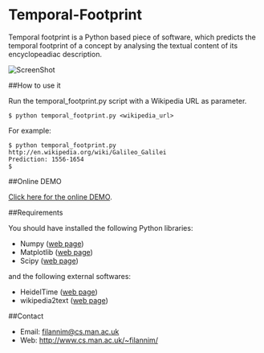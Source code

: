 Temporal-Footprint
==================

Temporal footprint is a Python based piece of software, which predicts the temporal footprint of a concept by analysing the textual content of its encyclopeadiac description.

![ScreenShot](http://www.cs.man.ac.uk/~filannim/projects/temporal_footprints/gfx/temporal_footprints_git.png)

##How to use it

Run the temporal_footprint.py script with a Wikipedia URL as parameter.

    $ python temporal_footprint.py <wikipedia_url>

For example:

    $ python temporal_footprint.py http://en.wikipedia.org/wiki/Galileo_Galilei
    Prediction: 1556-1654
    $ 

##Online DEMO

[Click here for the online DEMO](http://www.cs.man.ac.uk/~filannim/projects/temporal_footprints/).

##Requirements

You should have installed the following Python libraries:

* Numpy ([web page](http://www.numpy.org/))
* Matplotlib ([web page](http://matplotlib.org/))
* Scipy ([web page](http://www.scipy.org/))

and the following external softwares:

* HeidelTime ([web page](https://code.google.com/p/heideltime/))
* wikipedia2text ([web page](https://github.com/chrisbra/wikipedia2text))

##Contact
- Email: filannim@cs.man.ac.uk
- Web: http://www.cs.man.ac.uk/~filannim/